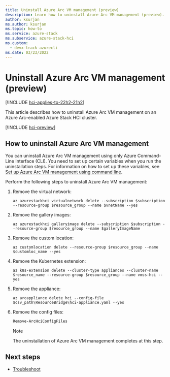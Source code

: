 ```yaml
---
title: Uninstall Azure Arc VM management (preview)
description: Learn how to uninstall Azure Arc VM management (preview).
author: ksurjan
ms.author: ksurjan
ms.topic: how-to
ms.service: azure-stack
ms.subservice: azure-stack-hci
ms.custom:
  - devx-track-azurecli
ms.date: 03/23/2022
---
```


# Uninstall Azure Arc VM management (preview)

[!INCLUDE [hci-applies-to-22h2-21h2](../../includes/hci-applies-to-22h2-21h2.md)]

This article describes how to uninstall Azure Arc VM management on an Azure Arc-enabled Azure Stack HCI cluster.

[!INCLUDE [hci-preview](../../includes/hci-preview.md)]

## How to uninstall Azure Arc VM management

You can uninstall Azure Arc VM management using only Azure Command-Line Interface (CLI). You need to set up certain variables when you run the uninstallation steps. For information on how to set up these variables, see [Set up Azure Arc VM management using command line](./deploy-arc-resource-bridge-using-command-line.md).

Perform the following steps to uninstall Azure Arc VM management:

1. Remove the virtual network:

   ```azurecli
   az azurestackhci virtualnetwork delete --subscription $subscription --resource-group $resource_group --name $vnetName --yes
   ```

2. Remove the gallery images:

   ```azurecli
   az azurestackhci galleryimage delete --subscription $subscription --resource-group $resource_group --name $galleryImageName
   ```

3. Remove the custom location:

   ```azurecli
   az customlocation delete --resource-group $resource_group --name $customloc_name --yes
   ```

4. Remove the Kubernetes extension:

   ```azurecli
   az k8s-extension delete --cluster-type appliances --cluster-name $resource_name --resource-group $resource_group --name vmss-hci --yes
   ```

5. Remove the appliance:

   ```azurecli
   az arcappliance delete hci --config-file $csv_path\ResourceBridge\hci-appliance.yaml --yes
   ```

6. Remove the config files:

   ```PowerShell
   Remove-ArcHciConfigFiles
   ```
   > [!NOTE]
   >  The uninstallation of Azure Arc VM management completes at this step.

## Next steps

- [Troubleshoot](troubleshoot-arc-enabled-vms.md)
